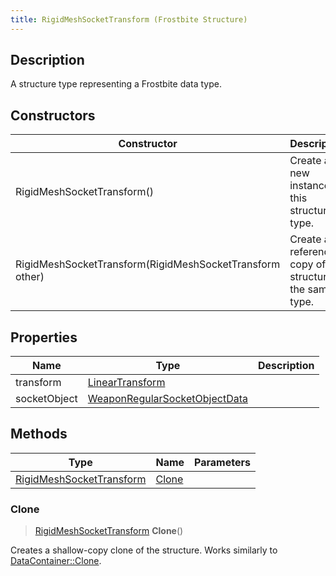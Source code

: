 ```yaml
---
title: RigidMeshSocketTransform (Frostbite Structure)
---
```

## Description

A structure type representing a Frostbite data type.

## Constructors

| Constructor                                              | Description                                              |
| -------------------------------------------------------- | -------------------------------------------------------- |
| RigidMeshSocketTransform()                               | Create a new instance of this structure type.            |
| RigidMeshSocketTransform(RigidMeshSocketTransform other) | Create a reference copy of a structure of the same type. |

## Properties

| Name         | Type                                                           | Description |
| ------------ | -------------------------------------------------------------- | ----------- |
| transform    | [LinearTransform](/vext/ref/cls/shr/LinearTransform)        |             |
| socketObject | [WeaponRegularSocketObjectData](WeaponRegularSocketObjectData) |             |

## Methods

| Type                                                 | Name            | Parameters |
| ---------------------------------------------------- | --------------- | ---------- |
| [RigidMeshSocketTransform](RigidMeshSocketTransform) | [Clone](#clone) |            |

### Clone

> [RigidMeshSocketTransform](RigidMeshSocketTransform) **Clone**()

Creates a shallow-copy clone of the structure. Works similarly to [DataContainer::Clone](/vext/ref/cls/shr/datacontainer#clone).
